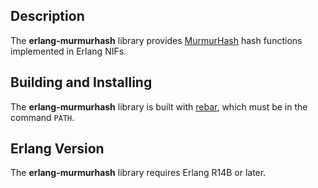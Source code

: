 ## Description

The **erlang-murmurhash** library provides [MurmurHash](http://code.google.com/p/smhasher/) hash functions implemented in Erlang NIFs.

## Building and Installing

The **erlang-murmurhash** library is built with [rebar](https://github.com/basho/rebar), which must be in the command `PATH`.

## Erlang Version

The **erlang-murmurhash** library requires Erlang R14B or later.
